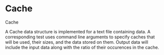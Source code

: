 # Cache
Cache

A Cache data structure is implemented for a text file containing data. 
A corresponding test uses command line arguments to specify caches that will be used, their sizes, and the data stored on them. 
Output data will include the input data along with the ratio of their occurences in the cache.
